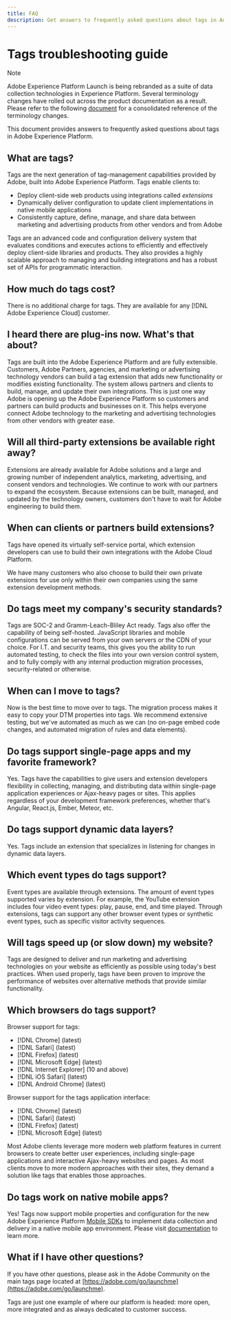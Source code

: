 ```yaml
---
title: FAQ
description: Get answers to frequently asked questions about tags in Adobe Experience Platform.
---
```

# Tags troubleshooting guide

>[!NOTE]
>
>Adobe Experience Platform Launch is being rebranded as a suite of data collection technologies in Experience Platform. Several terminology changes have rolled out across the product documentation as a result. Please refer to the following [document](./term-updates.md) for a consolidated reference of the terminology changes.

This document provides answers to frequently asked questions about tags in Adobe Experience Platform.

## What are tags?

Tags are the next generation of tag-management capabilities provided by Adobe, built into Adobe Experience Platform. Tags enable clients to:

- Deploy client-side web products using integrations called *extensions*
- Dynamically deliver configuration to update client implementations in native mobile applications
- Consistently capture, define, manage, and share data between marketing and advertising products from other vendors and from Adobe

Tags are an advanced code and configuration delivery system that evaluates conditions and executes actions to efficiently and effectively deploy client-side libraries and products. They also provides a highly scalable approach to managing and building integrations and has a robust set of APIs for programmatic interaction.

## How much do tags cost?

There is no additional charge for tags. They are available for any [!DNL Adobe Experience Cloud] customer.

## I heard there are plug-ins now. What's that about?

Tags are built into the Adobe Experience Platform and are fully extensible. Customers, Adobe Partners, agencies, and marketing or advertising technology vendors can build a tag extension that adds new functionality or modifies existing functionality. The system allows partners and clients to build, manage, and update their own integrations. This is just one way Adobe is opening up the Adobe Experience Platform so customers and partners can build products and businesses on it. This helps everyone connect Adobe technology to the marketing and advertising technologies from other vendors with greater ease.

## Will all third-party extensions be available right away?

Extensions are already available for Adobe solutions and a large and growing number of independent analytics, marketing, advertising, and consent vendors and technologies. We continue to work with our partners to expand the ecosystem. Because extensions can be built, managed, and updated by the technology owners, customers don't have to wait for Adobe engineering to build them.

## When can clients or partners build extensions?

Tags have opened its virtually self-service portal, which extension developers can use to build their own integrations with the Adobe Cloud Platform.

We have many customers who also choose to build their own private extensions for use only within their own companies using the same extension development methods.

## Do tags meet my company's security standards?

Tags are SOC-2 and Gramm-Leach-Bliley Act ready. Tags also offer the capability of being self-hosted. JavaScript libraries and mobile configurations can be served from your own servers or the CDN of your choice. For I.T. and security teams, this gives you the ability to run automated testing, to check the files into your own version control system, and to fully comply with any internal production migration processes, security-related or otherwise.

## When can I move to tags?

Now is the best time to move over to tags. The migration process makes it easy to copy your DTM properties into tags. We recommend extensive testing, but we've automated as much as we can (no on-page embed code changes, and automated migration of rules and data elements).

## Do tags support single-page apps and my favorite framework?

Yes. Tags have the capabilities to give users and extension developers flexibility in collecting, managing, and distributing data within single-page application experiences or Ajax-heavy pages or sites. This applies regardless of your development framework preferences, whether that's Angular, React.js, Ember, Meteor, etc.

## Do tags support dynamic data layers?

Yes. Tags include an extension that specializes in listening for changes in dynamic data layers.

## Which event types do tags support?

Event types are available through extensions. The amount of event types supported varies by extension. For example, the YouTube extension includes four video event types: play, pause, end, and time played. Through extensions, tags can support any other browser event types or synthetic event types, such as specific visitor activity sequences.

## Will tags speed up (or slow down) my website?

Tags are designed to deliver and run marketing and advertising technologies on your website as efficiently as possible using today's best practices. When used properly, tags have been proven to improve the performance of websites over alternative methods that provide similar functionality.

## Which browsers do tags support?

Browser support for tags:

- [!DNL Chrome] (latest)
- [!DNL Safari] (latest)
- [!DNL Firefox] (latest)
- [!DNL Microsoft Edge] (latest)
- [!DNL Internet Explorer] (10 and above)
- [!DNL iOS Safari] (latest)
- [!DNL Android Chrome] (latest)

Browser support for the tags application interface:

- [!DNL Chrome] (latest)
- [!DNL Safari] (latest)
- [!DNL Firefox] (latest)
- [!DNL Microsoft Edge] (latest)

Most Adobe clients leverage more modern web platform features in current browsers to create better user experiences, including single-page applications and interactive Ajax-heavy websites and pages. As most clients move to more modern approaches with their sites, they demand a solution like tags that enables those approaches.

## Do tags work on native mobile apps?

Yes! Tags now support mobile properties and configuration for the new Adobe Experience Platform [Mobile SDKs](https://sdkdocs.com) to implement data collection and delivery in a native mobile app environment. Please visit [documentation](https://sdkdocs.com) to learn more.

## What if I have other questions?

If you have other questions, please ask in the Adobe Community on the main tags page located at [https://adobe.com/go/launchme](https://adobe.com/go/launchme).

Tags are just one example of where our platform is headed: more open, more integrated and as always dedicated to customer success.
